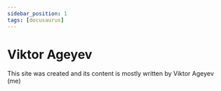 ```yaml
---
sidebar_position: 1
tags: [docusaurus]
---
```


# Viktor Ageyev

This site was created and its content is mostly written by Viktor Ageyev (me)
